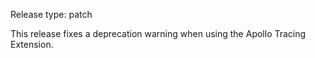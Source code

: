 Release type: patch

This release fixes a deprecation warning when using the Apollo Tracing
Extension.
